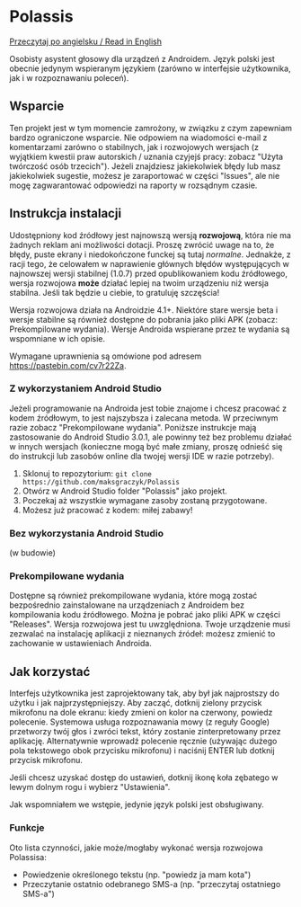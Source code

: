 # Polassis
[Przeczytaj po angielsku / Read in English](https://github.com/maksgraczyk/Polassis/blob/master/README.md)

Osobisty asystent głosowy dla urządzeń z Androidem. Język polski jest obecnie jedynym wspieranym językiem (zarówno w interfejsie użytkownika, jak i w rozpoznawaniu poleceń).

## Wsparcie
Ten projekt jest w tym momencie zamrożony, w związku z czym zapewniam bardzo ograniczone wsparcie. Nie odpowiem na wiadomości e-mail z komentarzami zarówno o stabilnych, jak i rozwojowych wersjach (z wyjątkiem kwestii praw autorskich / uznania czyjejś pracy: zobacz "Użyta twórczość osób trzecich"). Jeżeli znajdziesz jakiekolwiek błędy lub masz jakiekolwiek sugestie, możesz je zaraportować w części "Issues", ale nie mogę zagwarantować odpowiedzi na raporty w rozsądnym czasie.

## Instrukcja instalacji
Udostępniony kod źródłowy jest najnowszą wersją **rozwojową**, która nie ma żadnych reklam ani możliwości dotacji. Proszę zwrócić uwage na to, że błędy, puste ekrany i niedokończone funckej są tutaj *normalne*. Jednakże, z racji tego, że celowałem w naprawienie głównych błędów występujących w najnowszej wersji stabilnej (1.0.7) przed opublikowaniem kodu źródłowego, wersja rozwojowa **może** działać lepiej na twoim urządzeniu niż wersja stabilna. Jeśli tak będzie u ciebie, to gratuluję szczęścia!

Wersja rozwojowa działa na Androidzie 4.1+. Niektóre stare wersje beta i wersje stabilne są również dostępne do pobrania jako pliki APK (zobacz: Prekompilowane wydania). Wersje Androida wspierane przez te wydania są wspomniane w ich opisie.

Wymagane uprawnienia są omówione pod adresem https://pastebin.com/cv7r22Za.

### Z wykorzystaniem Android Studio
Jeżeli programowanie na Androida jest tobie znajome i chcesz pracować z kodem źródłowym, to jest najszybsza i zalecana metoda. W przeciwnym razie zobacz "Prekompilowane wydania". Poniższe instrukcje mają zastosowanie do Android Studio 3.0.1, ale powinny też bez problemu działać w innych wersjach (konieczne mogą być małe zmiany, proszę odnieść się do instrukcji lub zasobów online dla twojej wersji IDE w razie potrzeby).

1. Sklonuj to repozytorium:
`git clone https://github.com/maksgraczyk/Polassis`
2. Otwórz w Android Studio folder "Polassis" jako projekt.
3. Poczekaj aż wszystkie wymagane zasoby zostaną przygotowane.
4. Możesz już pracować z kodem: miłej zabawy!

### Bez wykorzystania Android Studio
(w budowie)

### Prekompilowane wydania
Dostępne są również prekompilowane wydania, które mogą zostać bezpośrednio zainstalowane na urządzeniach z Androidem bez kompilowania kodu źródłowego. Można je pobrać jako pliki APK w części "Releases". Wersja rozwojowa jest tu uwzględniona. Twoje urządzenie musi zezwalać na instalację aplikacji z nieznanych źródeł: możesz zmienić to zachowanie w ustawieniach Androida.

## Jak korzystać
Interfejs użytkownika jest zaprojektowany tak, aby był jak najprostszy do użytku i jak najprzystępniejszy. Aby zacząć, dotknij zielony przycisk mikrofonu na dole ekranu: kiedy zmieni on kolor na czerwony, powiedz polecenie. Systemowa usługa rozpoznawania mowy (z reguły Google) przetworzy twój głos i zwróci tekst, który zostanie zinterpretowany przez aplikację. Alternatywnie wprowadź polecenie ręcznie (używając dużego pola tekstowego obok przycisku mikrofonu) i naciśnij ENTER lub dotknij przycisk mikrofonu.

Jeśli chcesz uzyskać dostęp do ustawień, dotknij ikonę koła zębatego w lewym dolnym rogu i wybierz "Ustawienia".

Jak wspomniałem we wstępie, jedynie język polski jest obsługiwany.

### Funkcje
Oto lista czynności, jakie może/mogłaby wykonać wersja rozwojowa Polassisa:
* Powiedzenie określonego tekstu (np. "powiedz ja mam kota")
* Przeczytanie ostatnio odebranego SMS-a (np. "przeczytaj ostatniego SMS-a")
